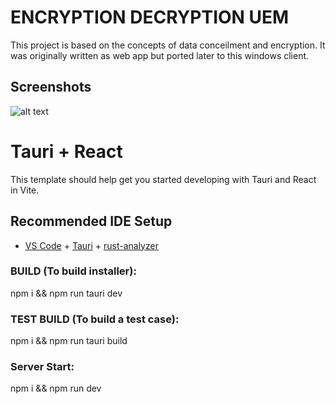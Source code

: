 # ENCRYPTION DECRYPTION UEM

This project is based on the concepts of data conceilment and encryption. It was originally written as web app but ported later to this windows client.

## Screenshots

![alt text](https://i.ibb.co/d4XkK04/Screenshot-2023-07-07-024117.jpg)

# Tauri + React

This template should help get you started developing with Tauri and React in Vite.

## Recommended IDE Setup

- [VS Code](https://code.visualstudio.com/) + [Tauri](https://marketplace.visualstudio.com/items?itemName=tauri-apps.tauri-vscode) + [rust-analyzer](https://marketplace.visualstudio.com/items?itemName=rust-lang.rust-analyzer)

### BUILD (To build installer):

npm i && npm run tauri dev

### TEST BUILD (To build a test case):

npm i && npm run tauri build

### Server Start:

npm i && npm run dev

